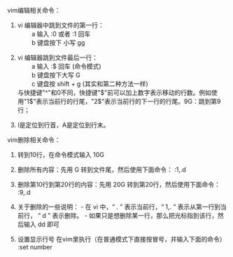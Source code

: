 vim编辑相关命令：
1. vi 编辑器中跳到文件的第一行：   
　　 a  输入 :0 或者 :1   回车   
　　 b  键盘按下 小写 gg   

2. vi 编辑器跳到文件最后一行：   
　　 a 输入 :$   回车 (命令模式)  
　　 b 键盘按下大写 G   
　　 c 键盘按 shift + g    (其实和第二种方法一样)   
与快捷键"^"和0不同，快捷键"$"前可以加上数字表示移动的行数。例如使用"1$"表示当前行的行尾，"2$"表示当前行的下一行的行尾。9G：跳到第9行；
3. I是定位到行首，A是定位到行末。

vim删除相关命令：
1.  转到10行，在命令模式输入 10G

2.  删除所有内容：先用 G 转到文件尾，然后使用下面命令：
    :1,.d

3.  删除第10行到第20行的内容：先用 20G 转到第20行，然后使用下面命令：
    :9,.d

4.   关于删除的一些说明：
    - 在 vi 中，“ . ” 表示当前行，“ 1,. ” 表示从第一行到当前行， “ d ” 表示删除。
    - 如果只是想删除某一行，那么把光标指到该行，然后输入 dd 即可

5.  设置显示行号
    在vim里执行（在普通模式下直接按冒号，并输入下面的命令） 
      :set number

